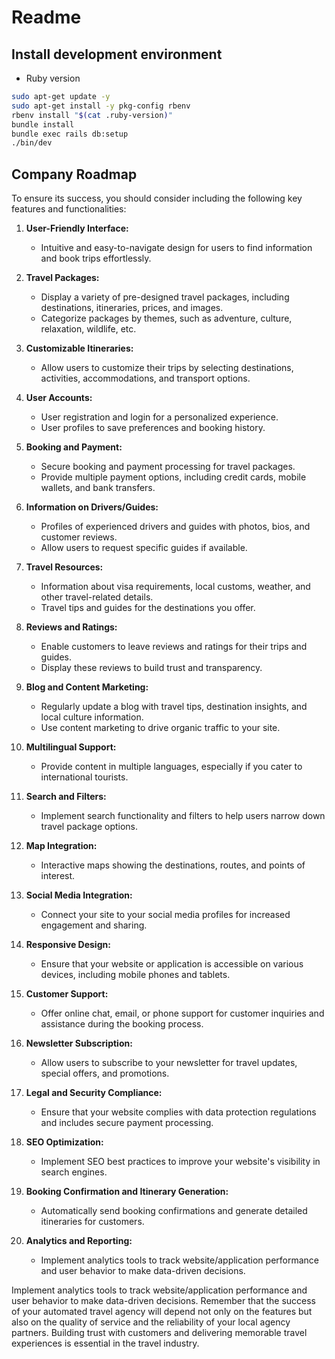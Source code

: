 # Readme

## Install development environment
* Ruby version
```bash
sudo apt-get update -y
sudo apt-get install -y pkg-config rbenv
rbenv install "$(cat .ruby-version)"
bundle install
bundle exec rails db:setup
./bin/dev
```
## Company Roadmap
To ensure its success, you should consider including the following key features and functionalities:

<ol>
   <li>
      <p><strong>User-Friendly Interface:</strong></p>
      <ul>
         <li>Intuitive and easy-to-navigate design for users to find information and book trips effortlessly.</li>
      </ul>
   </li>
   <li>
      <p><strong>Travel Packages:</strong></p>
      <ul>
         <li>Display a variety of pre-designed travel packages, including destinations, itineraries, prices, and images.</li>
         <li>Categorize packages by themes, such as adventure, culture, relaxation, wildlife, etc.</li>
      </ul>
   </li>
   <li>
      <p><strong>Customizable Itineraries:</strong></p>
      <ul>
         <li>Allow users to customize their trips by selecting destinations, activities, accommodations, and transport options.</li>
      </ul>
   </li>
   <li>
      <p><strong>User Accounts:</strong></p>
      <ul>
         <li>User registration and login for a personalized experience.</li>
         <li>User profiles to save preferences and booking history.</li>
      </ul>
   </li>
   <li>
      <p><strong>Booking and Payment:</strong></p>
      <ul>
         <li>Secure booking and payment processing for travel packages.</li>
         <li>Provide multiple payment options, including credit cards, mobile wallets, and bank transfers.</li>
      </ul>
   </li>
   <li>
      <p><strong>Information on Drivers/Guides:</strong></p>
      <ul>
         <li>Profiles of experienced drivers and guides with photos, bios, and customer reviews.</li>
         <li>Allow users to request specific guides if available.</li>
      </ul>
   </li>
   <li>
      <p><strong>Travel Resources:</strong></p>
      <ul>
         <li>Information about visa requirements, local customs, weather, and other travel-related details.</li>
         <li>Travel tips and guides for the destinations you offer.</li>
      </ul>
   </li>
   <li>
      <p><strong>Reviews and Ratings:</strong></p>
      <ul>
         <li>Enable customers to leave reviews and ratings for their trips and guides.</li>
         <li>Display these reviews to build trust and transparency.</li>
      </ul>
   </li>
   <li>
      <p><strong>Blog and Content Marketing:</strong></p>
      <ul>
         <li>Regularly update a blog with travel tips, destination insights, and local culture information.</li>
         <li>Use content marketing to drive organic traffic to your site.</li>
      </ul>
   </li>
   <li>
      <p><strong>Multilingual Support:</strong></p>
      <ul>
         <li>Provide content in multiple languages, especially if you cater to international tourists.</li>
      </ul>
   </li>
   <li>
      <p><strong>Search and Filters:</strong></p>
      <ul>
         <li>Implement search functionality and filters to help users narrow down travel package options.</li>
      </ul>
   </li>
   <li>
      <p><strong>Map Integration:</strong></p>
      <ul>
         <li>Interactive maps showing the destinations, routes, and points of interest.</li>
      </ul>
   </li>
   <li>
      <p><strong>Social Media Integration:</strong></p>
      <ul>
         <li>Connect your site to your social media profiles for increased engagement and sharing.</li>
      </ul>
   </li>
   <li>
      <p><strong>Responsive Design:</strong></p>
      <ul>
         <li>Ensure that your website or application is accessible on various devices, including mobile phones and tablets.</li>
      </ul>
   </li>
   <li>
      <p><strong>Customer Support:</strong></p>
      <ul>
         <li>Offer online chat, email, or phone support for customer inquiries and assistance during the booking process.</li>
      </ul>
   </li>
   <li>
      <p><strong>Newsletter Subscription:</strong></p>
      <ul>
         <li>Allow users to subscribe to your newsletter for travel updates, special offers, and promotions.</li>
      </ul>
   </li>
   <li>
      <p><strong>Legal and Security Compliance:</strong></p>
      <ul>
         <li>Ensure that your website complies with data protection regulations and includes secure payment processing.</li>
      </ul>
   </li>
   <li>
      <p><strong>SEO Optimization:</strong></p>
      <ul>
         <li>Implement SEO best practices to improve your website's visibility in search engines.</li>
      </ul>
   </li>
   <li>
      <p><strong>Booking Confirmation and Itinerary Generation:</strong></p>
      <ul>
         <li>Automatically send booking confirmations and generate detailed itineraries for customers.</li>
      </ul>
   </li>
   <li>
      <p><strong>Analytics and Reporting:</strong></p>
      <ul>
         <li>Implement analytics tools to track website/application performance and user behavior to make data-driven decisions.</li>
      </ul>
   </li>
</ol>

Implement analytics tools to track website/application performance and user behavior to make data-driven decisions.
Remember that the success of your automated travel agency will depend not only on the features but also on the quality of service and the reliability of your local agency partners. Building trust with customers and delivering memorable travel experiences is essential in the travel industry.
